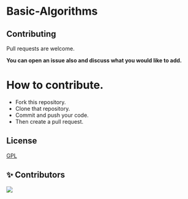 # Basic-Algorithms

## Contributing
Pull requests are welcome. 

**You can open an issue also and discuss what you would like to add.**

# How to contribute.
- Fork this repository.
- Clone that repository.
- Commit and push your code.
- Then create a pull request.

## License
[GPL](https://github.com/Isha307/Good-First-Issue/blob/master/LICENSE)

## ✨ Contributors

<a href="https://github.com/Isha307/Good-First-Issue/graphs/contributors">
  <img src="https://contrib.rocks/image?repo=Isha307/Good-First-Issue" />
</a>
